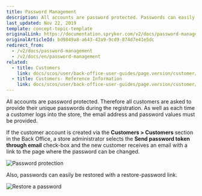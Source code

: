 ```yaml
---
title: Password Management
description: All accounts are password protected. Passwords can easily be restored with a restore-password link.
last_updated: Nov 22, 2019
template: concept-topic-template
originalLink: https://documentation.spryker.com/v2/docs/password-management
originalArticleId: bd9849a8-a643-42a9-9cd9-874d7e41e5dc
redirect_from:
  - /v2/docs/password-management
  - /v2/docs/en/password-management
related:
  - title: Customers
    link: docs/scos/user/back-office-user-guides/page.version/customer/customers.html
  - title: Customers- Reference Information
    link: docs/scos/user/back-office-user-guides/page.version/customer/references/customers-reference-information.html
---
```


All accounts are password protected. Therefore all customers are asked to provide their unique passwords during the registration. As well as each time a customer logs into the store, the email address and password values must be provided.

If the customer account is created via the **Customers > Customers** section in the Back Office, a store administrator selects the **Send password token through email** check-box and the new customer receives an email with a link to the page where the password can be changed.

![Password protection](https://spryker.s3.eu-central-1.amazonaws.com/docs/Features/Customer+Relationship+Management/Password+Management/password_protection.gif)

Also, passwords can easily be restored with a restore-password link.

![Restore a password](https://spryker.s3.eu-central-1.amazonaws.com/docs/Features/Customer+Relationship+Management/Password+Management/password_restore.gif)

